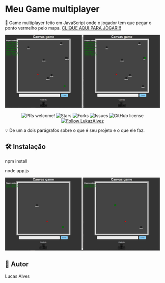 # Meu Game multiplayer

📜 Game multiplayer feito em JavaScript onde o jogador tem que pegar o ponto vermelho pelo mapa.
<a href="https://my-multiplayer-game.herokuapp.com/">CLIQUE AQUI PARA JOGAR!!!</a>

<p align="center">
<img src="https://github.com/LukazAlvez/my-multiplayer-game/blob/main/public/img/Capturar7.PNG" alt="screenshot" border="0">
</p>

<p align="center">
  <img alt="PRs welcome!" src="https://img.shields.io/static/v1?label=PRs&message=WELCOME&style=for-the-badge&color=4A90E2&labelColor=222222" />
     
   <img alt="Stars" src="https://img.shields.io/github/stars/LukazAlvez/readme-model?color=4A90E2&label=STARS&logo=3C424B&logoColor=3C424B&style=for-the-badge&labelColor=222222" />

   <img alt="Forks" src="https://img.shields.io/github/forks/LukazAlvez/readme-model?color=4A90E2&label=FORKS&logo=3C424B&logoColor=3C424B&style=for-the-badge&labelColor=222222" />

   <img alt="Issues" src="https://img.shields.io/github/issues/LukazAlvez/readme-model?color=4A90E2&label=ISSUES&logo=3C424B&logoColor=3C424B&style=for-the-badge&labelColor=222222" />

   <img alt="GitHub license" src="https://img.shields.io/github/license/LukazAlvez/readme-model?color=4A90E2&label=LICENSE&logo=3C424B&logoColor=3C424B&style=for-the-badge&labelColor=222222" />

  <a href="https://github.com/LukazAlvez">
    <img alt="Follow LukazAlvez" src="https://img.shields.io/static/v1?label=Follow&message=LukazAlvez&style=for-the-badge&color=4A90E2&labelColor=222222" />
  </a>
</p>

💡 De um a dois parágrafos sobre o que é seu projeto e o que ele faz.

## 🛠 Instalação
npm install

node app.js

<p align="center">
<img src="https://github.com/LukazAlvez/my-multiplayer-game/blob/main/public/img/ezgif.com-gif-maker.gif" alt="screenshot" border="0">
</p>

## 🚀 Autor
Lucas Alves
